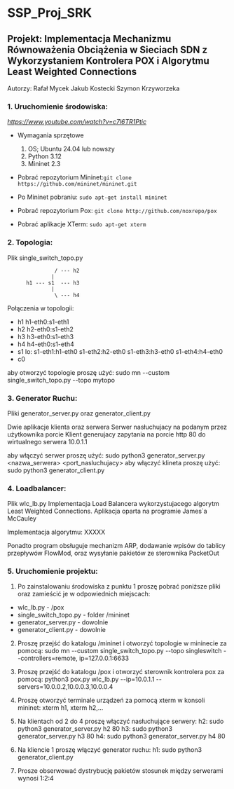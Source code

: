 # SSP_Proj_SRK

## Projekt: Implementacja Mechanizmu Równoważenia Obciążenia w Sieciach SDN z Wykorzystaniem Kontrolera POX i Algorytmu Least Weighted Connections

Autorzy:
Rafał Mycek
Jakub Kostecki
Szymon Krzyworzeka

### 1. Uruchomienie środowiska:
*https://www.youtube.com/watch?v=c7l6TR1Ptic*
  * Wymagania sprzętowe
    1. OS; Ubuntu 24.04 lub nowszy
    2. Python 3.12
    3. Mininet 2.3

  * Pobrać repozytorium Mininet:`git clone https://github.com/mininet/mininet.git`
  * Po Mininet pobraniu: `sudo apt-get install mininet`
  * Pobrać repozytorium Pox: `git clone http://github.com/noxrepo/pox`
  * Pobrać aplikacje XTerm: `sudo apt-get xterm`

### 2. Topologia:
Plik single_switch_topo.py

                   / --- h2
                  |
          h1 --- s1  --- h3
                  |
                   \ --- h4

Połączenia w topologii:
- h1 h1-eth0:s1-eth1
- h2 h2-eth0:s1-eth2
- h3 h3-eth0:s1-eth3
- h4 h4-eth0:s1-eth4
- s1 lo:  s1-eth1:h1-eth0 s1-eth2:h2-eth0 s1-eth3:h3-eth0 s1-eth4:h4-eth0
- c0

aby otworzyć topologie proszę użyć: sudo mn --custom single_switch_topo.py --topo mytopo

### 3. Generator Ruchu:
Pliki generator_server.py oraz generator_client.py

Dwie aplikacje klienta oraz serwera
Serwer nasłuchujacy na podanym przez użytkownika porcie
Klient generujacy zapytania na porcie http 80 do wirtualnego serwera 10.0.1.1

aby włączyć serwer proszę użyć: sudo python3 generator_server.py <nazwa_serwera> <port_nasluchujacy>
aby włączyć klineta proszę użyć: sudo python3 generator_client.py

### 4. Loadbalancer:
Plik wlc_lb.py
Implementacja Load Balancera wykorzystujacego algorytm Least Weighted Connections.
Aplikacja oparta na programie James`a McCauley

Implementacja algorytmu:
XXXXX

Ponadto program obsługuje mechanizm ARP, dodawanie wpisów do tablicy przepływów FlowMod, oraz wysyłanie pakietów ze sterownika PacketOut

### 5. Uruchomienie projektu:

1. Po zainstalowaniu środowiska z punktu 1 proszę pobrać poniższe pliki oraz zamieścić je w odpowiednich miejscach:
 * wlc_lb.py - /pox
 * single_switch_topo.py - folder /mininet
 * generator_server.py - dowolnie
 * generator_client.py - dowolnie
   
2. Proszę przejść do katalogu /mininet i otworzyć topologie w mininecie za pomocą:
   sudo mn --custom single_switch_topo.py --topo singleswitch --controllers=remote, ip=127.0.0.1:6633

3. Proszę przejść do katalogu /pox i otworzyć sterownik kontrolera pox za pomocą:
   python3 pox.py wlc_lb.py --ip=10.0.1.1 --servers=10.0.0.2,10.0.0.3,10.0.0.4
   
4. Proszę otworzyć terminale urządzeń za pomocą xterm w konsoli mininet:
   xterm h1, xterm h2,...
   
5. Na klientach od 2 do 4 proszę włączyć nasłuchujące serwery:
   h2: sudo python3 generator_server.py h2 80
   h3: sudo python3 generator_server.py h3 80
   h4: sudo python3 generator_server.py h4 80

6. Na kliencie 1 proszę włączyć generator ruchu:
   h1: sudo python3 generator_client.py

7. Prosze obserwować dystrybucję pakietów
   stosunek między serwerami wynosi 1:2:4
